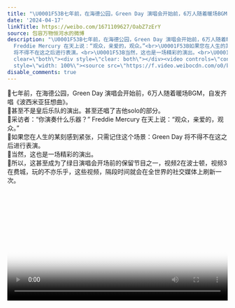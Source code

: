 ```yaml
---
title: "\U0001F53B七年前，在海德公园，Green Day 演唱会开始前，6万人随着暖场BGM，自发齐唱《波西米亚狂想曲》。\U0001F53B甚至不是皇后乐队的演出。甚至还唱了吉他solo的部分。�..."
date: '2024-04-17'
linkTitle: https://weibo.com/1671109627/OabZ7zErY
source: 包容万物恒河水的微博
description: "\U0001F53B七年前，在海德公园，Green Day 演唱会开始前，6万人随着暖场BGM，自发齐唱《波西米亚狂想曲》。<br>\U0001F53B甚至不是皇后乐队的演出。甚至还唱了吉他solo的部分。<br>\U0001F53B采访者：“你演奏什么乐器？”
  Freddie Mercury 在天上说：“观众，亲爱的，观众。”<br>\U0001F53B如果您在人生的某刻感到紧张，只需记住这个场景：Green Day
  将不得不在这之后进行表演。<br>\U0001F53B当然，这也是一场精彩的演出。<br>\U0001F53B所以，这甚至成为了绿日演唱会开场前的保留节目之一，视频2在波士顿，视频3在费城，玩的不亦乐乎，这些视频，隔段时间就会在全世界的社交媒体上刷新一次。<br
  clear=\"both\"><div style=\"clear: both\"></div><video controls=\"controls\" poster=\"https://tvax1.sinaimg.cn/orj480/639b1bfbly1hou94i8jodj21hc0u042z.jpg\"
  style=\"width: 100%\"><source src=\"https://f.video.weibocdn.com/o0/bZjI ..."
disable_comments: true
---
```

🔻七年前，在海德公园，Green Day 演唱会开始前，6万人随着暖场BGM，自发齐唱《波西米亚狂想曲》。<br>🔻甚至不是皇后乐队的演出。甚至还唱了吉他solo的部分。<br>🔻采访者：“你演奏什么乐器？” Freddie Mercury 在天上说：“观众，亲爱的，观众。”<br>🔻如果您在人生的某刻感到紧张，只需记住这个场景：Green Day 将不得不在这之后进行表演。<br>🔻当然，这也是一场精彩的演出。<br>🔻所以，这甚至成为了绿日演唱会开场前的保留节目之一，视频2在波士顿，视频3在费城，玩的不亦乐乎，这些视频，隔段时间就会在全世界的社交媒体上刷新一次。<br clear="both"><div style="clear: both"></div><video controls="controls" poster="https://tvax1.sinaimg.cn/orj480/639b1bfbly1hou94i8jodj21hc0u042z.jpg" style="width: 100%"><source src="https://f.video.weibocdn.com/o0/bZjI ...